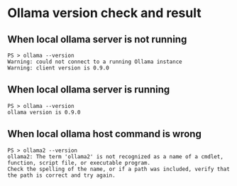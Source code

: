 # Ollama version check and result

## When local ollama server is not running

```
PS > ollama --version
Warning: could not connect to a running Ollama instance
Warning: client version is 0.9.0
```

## When local ollama server is running

```
PS > ollama --version
ollama version is 0.9.0
```

## When local ollama host command is wrong

```
PS > ollama2 --version
ollama2: The term 'ollama2' is not recognized as a name of a cmdlet, function, script file, or executable program.
Check the spelling of the name, or if a path was included, verify that the path is correct and try again.
```